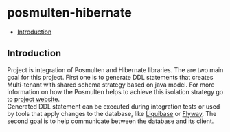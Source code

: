 # posmulten-hibernate

* [Introduction](#introduction)

## Introduction

Project is integration of Posmulten and Hibernate libraries.
The are two main goal for this project.
First one is to generate DDL statements that creates Multi-tenant with shared schema strategy based on java model.
For more information on how the Posmulten helps to achieve this isolation strategy go to [project website](https://github.com/starnowski/posmulten).  
Generated DDL statement can be executed during integration tests or used by tools that apply changes to the database, like [Liquibase](https://www.liquibase.org/) or [Flyway](https://flywaydb.org/).
The second goal is to help communicate between the database and its client.

